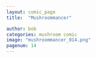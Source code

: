 ```yaml
---
layout: comic_page
title:  "Mushroommancer"

author: bob
categories: mushroom comic
image: "mushroommancer_014.png"
pagenum: 14
---
```

